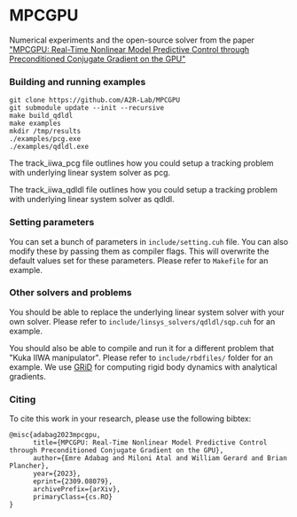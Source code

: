 # MPCGPU

Numerical experiments and the open-source solver from the paper ["MPCGPU: Real-Time Nonlinear Model Predictive Control through Preconditioned Conjugate Gradient on the GPU"](https://arxiv.org/abs/2309.08079) 

### Building and running examples

```
git clone https://github.com/A2R-Lab/MPCGPU
git submodule update --init --recursive
make build_qdldl
make examples
mkdir /tmp/results
./examples/pcg.exe
./examples/qdldl.exe
```

The track_iiwa_pcg file outlines how you could setup a tracking problem with underlying linear system solver as pcg.

The track_iiwa_qdldl file outlines how you could setup a tracking problem with underlying linear system solver as qdldl.

### Setting parameters

You can set a bunch of parameters in `include/setting.cuh` file. You can also modify these by passing them as
compiler flags. This will overwrite the default values set for these parameters. Please refer to `Makefile` for
an example.

### Other solvers and problems

You should be able to replace the underlying linear system solver with your own solver. Please refer to `include/linsys_solvers/qdldl/sqp.cuh` for an example.

You should also be able to compile and run it for a different problem that  "Kuka IIWA manipulator". Please refer to `include/rbdfiles/` folder for an example. We use [GRiD](!https://github.com/robot-acceleration/GRiD)  for computing rigid body dynamics with analytical gradients.

### Citing
To cite this work in your research, please use the following bibtex:
```
@misc{adabag2023mpcgpu,
      title={MPCGPU: Real-Time Nonlinear Model Predictive Control through Preconditioned Conjugate Gradient on the GPU}, 
      author={Emre Adabag and Miloni Atal and William Gerard and Brian Plancher},
      year={2023},
      eprint={2309.08079},
      archivePrefix={arXiv},
      primaryClass={cs.RO}
}
```
